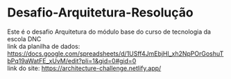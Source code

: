 # Desafio-Arquitetura-Resolução
Este é o desafio Arquitetura do módulo base do curso de tecnologia da escola DNC <br>
link da planilha de dados: https://docs.google.com/spreadsheets/d/1USff4JmEbjHl_xh2NpPOrGoshuTbPq19aWatFE_xUvM/edit?pli=1&gid=0#gid=0 <br>
link do site: <a target:_blank>https://architecture-challenge.netlify.app/</a>
